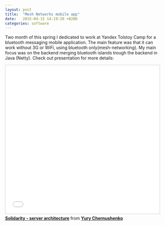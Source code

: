 ```yaml
---
layout: post
title:  "Mesh Networks mobile app"
date:   2015-04-15 14:19:20 +0200
categories: software
---
```


<!-- Yandex.Metrika counter -->
<script type="text/javascript">
    (function (d, w, c) {
        (w[c] = w[c] || []).push(function() {
            try {
                w.yaCounter39542345 = new Ya.Metrika({
                    id:39542345,
                    clickmap:true,
                    trackLinks:true,
                    accurateTrackBounce:true
                });
            } catch(e) { }
        });

        var n = d.getElementsByTagName("script")[0],
            s = d.createElement("script"),
            f = function () { n.parentNode.insertBefore(s, n); };
        s.type = "text/javascript";
        s.async = true;
        s.src = "https://mc.yandex.ru/metrika/watch.js";

        if (w.opera == "[object Opera]") {
            d.addEventListener("DOMContentLoaded", f, false);
        } else { f(); }
    })(document, window, "yandex_metrika_callbacks");
</script>
<noscript><div><img src="https://mc.yandex.ru/watch/39542345" style="position:absolute; left:-9999px;" alt="" /></div></noscript>
<!-- /Yandex.Metrika counter -->

Two month of this spring I dedicated to work at Yandex Tolstoy Camp for a bluetooth messaging mobile application. The main feature was that it can work without 3G or WiFi, using bluetooth only(mesh-networking). My main focus was on the backend merging bluetooth islands trough the backend in Java (Netty). Check out presentation for more details:

<iframe src="//www.slideshare.net/slideshow/embed_code/key/HURrrFEjMEkzW7" width="595" height="485" frameborder="0" marginwidth="0" marginheight="0" scrolling="no" style="border:1px solid #CCC; border-width:1px; margin-bottom:5px; max-width: 100%;" allowfullscreen> </iframe> <div style="margin-bottom:5px"> <strong> <a href="//www.slideshare.net/chernushenko/solidarity-server-architecture" title="Solidarity - server architecture" target="_blank">Solidarity - server architecture</a> </strong> from <strong><a href="//www.slideshare.net/chernushenko" target="_blank">Yury Chernushenko</a></strong> </div>

